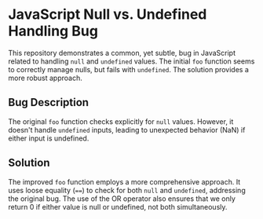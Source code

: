 # JavaScript Null vs. Undefined Handling Bug

This repository demonstrates a common, yet subtle, bug in JavaScript related to handling `null` and `undefined` values. The initial `foo` function seems to correctly manage nulls, but fails with `undefined`. The solution provides a more robust approach.

## Bug Description
The original `foo` function checks explicitly for `null` values.  However,  it doesn't handle `undefined` inputs, leading to unexpected behavior (NaN) if either input is undefined.

## Solution
The improved `foo` function employs a more comprehensive approach.  It uses loose equality (`==`) to check for both `null` and `undefined`, addressing the original bug.  The use of the OR operator also ensures that we only return 0 if either value is null or undefined, not both simultaneously.